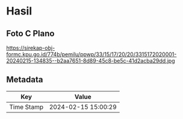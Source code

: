 # Hasil

## Foto C Plano

https://sirekap-obj-formc.kpu.go.id/774b/pemilu/ppwp/33/15/17/20/20/3315172020001-20240215-134835--b2aa7651-8d89-45c8-be5c-41d2acba29dd.jpg


## Metadata

| Key        | Value               |
| ---------- | ------------------- |
| Time Stamp | 2024-02-15 15:00:29 |



